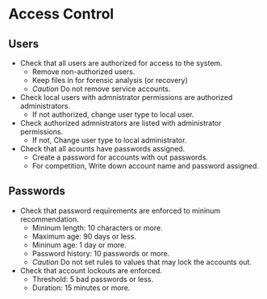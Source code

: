 # Access Control

## Users

* Check that all users are authorized for access to the system.
    * Remove non-authorized users.
    * Keep files in for forensic analysis (or recovery)
    * *Caution* Do not remove service accounts.
* Check local users with admnistrator permissions are authorized administrators.
    * If not authorized, change user type to local user.
* Check authorized admnistrators are listed with administrator permissions.
    * If not, Change user type to local administrator.
* Check that all acounts have passwords assigned.
    * Create a password for accounts with out passwords.
    * For competition, Write down account name and password assigned.

## Passwords

* Check that password requirements are enforced to mininum recommendation.
    * Mininum length:  10 characters or more.
    * Maximum age:  90 days or less.
    * Mininum age:  1 day or more.
    * Password history:  10 passwords or more.
    * *Caution* Do not set rules to values that may lock the accounts out.
* Check that account lockouts are enforced.
    * Threshold:  5 bad passwords or less.
    * Duration:  15 minutes or more.
